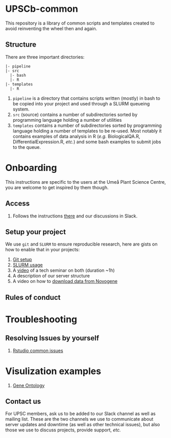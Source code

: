 # UPSCb-common
This repository is a library of common scripts and templates created to avoid reinventing the wheel then and again.

## Structure
There are three important directories:

```
|- pipeline
|- src
  |- bash
  |- R
|- templates
  |- R
```

1. `pipeline` is a directory that contains scripts written (mostly) in bash to be copied into your project and used through a SLURM queueing system.
2. `src` (source) contains a number of subdirectories sorted by programming language holding a number of utilities
3. `templates` contains a number of subdirectories sorted by programming language holding a number of templates to be re-used. Most notably it contains examples of data analysis in R (_e.g._ BiologicalQA.R, DifferentialExpression.R, _etc._) and some bash examples to submit jobs to the queue.

# Onboarding
This instructions are specific to the users at the Umeå Plant Science Centre, you are welcome to get inspired by them though.

## Access
1. Follows the instructions [there](https://youtu.be/hYtIKIIwRss) and our discussions in Slack.

## Setup your project
We use `git` and `SLURM` to ensure reproducible research, here are gists on how to enable that in your projects:

1. [Git setup](https://gist.github.com/nicolasDelhomme/46a1053d277510b95692318bd1732b6d)
2. [SLURM usage](https://gist.github.com/nicolasDelhomme/6fbff1e4db3c7ee4b3bb4f710667fd0d)
3. A [video](https://youtu.be/3XMHTixiszE) of a tech seminar on both (duration ~1h)
4. A description of our server structure
5. A video on how to [download data from Novogene](https://youtu.be/A6JcORYs9L0)

## Rules of conduct

# Troubleshooting

## Resolving Issues by yourself
1. [Rstudio common issues](https://gist.github.com/nicolasDelhomme/5bde1e878b2eaa3def1cced06076b7db)


# Visulization examples
1. [Gene Ontology](https://gist.github.com/amnzr/7d859ae127c30e13fef3198c20287da2) 

## Contact us
For UPSC members, ask us to be added to our Slack channel as well as mailing list. These are the two channels we use to communicate about server updates and downtime (as well as other technical issues), but also those we use to discuss projects, provide support, _etc._
